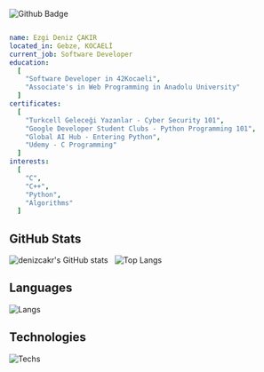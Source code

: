 ![Github Badge](https://komarev.com/ghpvc/?username=denizcakr&color=red)
```yaml

name: Ezgi Deniz ÇAKIR
located_in: Gebze, KOCAELİ
current_job: Software Developer
education:
  [
    "Software Developer in 42Kocaeli",
    "Associate's in Web Programming in Anadolu University"
  ]
certificates:
  [
    "Turkcell Geleceği Yazanlar - Cyber Security 101",
    "Google Developer Student Clubs - Python Programming 101",
    "Global AI Hub - Entering Python",
    "Udemy - C Programming"
  ]
interests:
  [
    "C",
    "C++",
    "Python",
    "Algorithms"
  ]
```
## GitHub Stats
![denizcakr's GitHub stats](https://github-readme-stats.vercel.app/api?username=denizcakr&show_icons=true&theme=radical) &nbsp;&nbsp;![Top Langs](https://github-readme-stats.vercel.app/api/top-langs/?username=denizcakr&layout=compact&theme=radical)
## Languages
![Langs](https://skillicons.dev/icons?i=c,cpp,py,")
## Technologies
![Techs](https://skillicons.dev/icons?i=linux,vscode,git,bash,cmake,docker,kali,pycharm,linkedin,")
